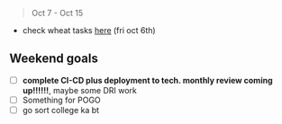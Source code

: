 >Oct 7 - Oct 15

- check wheat tasks [here](obsidian://open?vault=Obsidian%20Vault&file=meeting%20notes%2FDigital%20QC) (fri oct 6th)

## Weekend goals
- [ ] **complete CI-CD plus deployment to tech. monthly review coming up!!!!!!**, maybe some DRI work
- [ ] Something for POGO
- [ ] go sort college ka bt
